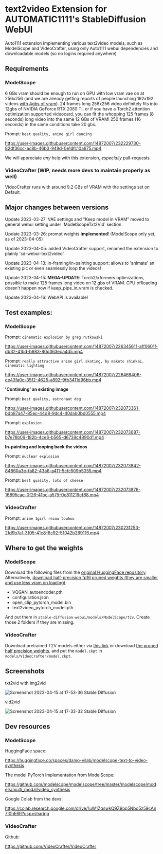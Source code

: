 # text2video Extension for AUTOMATIC1111's StableDiffusion WebUI

Auto1111 extension implementing various text2video models, such as ModelScope and VideoCrafter, using only Auto1111 webui dependencies and downloadable models (so no logins required anywhere)

## Requirements

### ModelScope

6 GBs vram should be enough to run on GPU with low vram vae on at 256x256 (and we are already getting reports of people launching 192x192 videos [with 4gbs of vram](https://github.com/deforum-art/sd-webui-modelscope-text2video/discussions/27)). 24 frames long 256x256 video definitely fits into 12gbs of NVIDIA GeForce RTX 2080 Ti, or if you have a Torch2 attention optimization supported videocard, you can fit the whopping 125 frames (8 seconds) long video into the same 12 GBs of VRAM! 250 frames (16 seconds) in the same conditions take 20 gbs.

Prompt: `best quality, anime girl dancing`

https://user-images.githubusercontent.com/14872007/232229730-82df36cc-ac8b-46b3-949d-0e1dfc10a975.mp4


We will appreciate *any* help with this extension, *especially* pull-requests.

### VideoCrafter (WIP, needs more devs to maintain properly as well)

VideoCrafter runs with around 9.2 GBs of VRAM with the settings set on Default.

## Major changes between versions

Update 2023-03-27: VAE settings and "Keep model in VRAM" moved to general webui setting under 'ModelScopeTxt2Vid' section. 

Update 2023-03-26: prompt weights **implemented**! (ModelScope only yet, as of 2023-04-05)

Update 2023-04-05: added VideoCrafter support, renamed the extension to plainly 'sd-webui-text2video'

Update 2023-04-13: in-framing/in-painting support: allows to 'animate' an existing pic or even seamlessly loop the videos! 

Update 2023-04-15: **MEGA-UPDATE**: Torch2/xformers optimizations, possible to make 125 frames long video on 12 gbs of VRAM. CPU offloading doesn't happen now if keep_pipe_in_vram is checked.

Update 2023-04-16: WebAPI is available!

## Test examples:

### ModelScope

Prompt: `cinematic explosion by greg rutkowski`

https://user-images.githubusercontent.com/14872007/226345611-a1f0601f-db32-41bd-b983-80d363eca4d5.mp4

Prompt: `really attractive anime girl skating, by makoto shinkai, cinematic lighting`

https://user-images.githubusercontent.com/14872007/226468406-ce43fa0c-35f2-4625-a892-9fb3411d96bb.mp4

**'Continuing' an existing image**

Prompt: `best quality, astronaut dog`

https://user-images.githubusercontent.com/14872007/232073361-bdb87a47-85ec-44d8-9dc4-40dab0bd0555.mp4

Prompt: `explosion`

https://user-images.githubusercontent.com/14872007/232073687-b7e78b06-182b-4ce6-b565-d6738c4890d1.mp4

**In-painting and looping back the videos**

Prompt: `nuclear explosion`

https://user-images.githubusercontent.com/14872007/232073842-84860a3e-fa82-43a6-a411-5cfc509b5355.mp4

Prompt: `best quality, lots of cheese`

https://user-images.githubusercontent.com/14872007/232073876-16895cae-0f26-41bc-a575-0c811219cf88.mp4

### VideoCrafter

Prompt: `anime 1girl reimu touhou`

https://user-images.githubusercontent.com/14872007/230231253-2fd9b7af-3f05-41c8-8c92-51042b269116.mp4

## Where to get the weights

### ModelScope

Download the following files from the [original HuggingFace repository](https://huggingface.co/damo-vilab/modelscope-damo-text-to-video-synthesis/tree/main). Alternatively, [download half-precision fp16 pruned weights (they are smaller and use less vram on loading)](https://huggingface.co/kabachuha/modelscope-damo-text2video-pruned-weights/tree/main):
- VQGAN_autoencoder.pth
- configuration.json
- open_clip_pytorch_model.bin
- text2video_pytorch_model.pth

And put them in `stable-diffusion-webui/models/ModelScope/t2v`. Create those 2 folders if they are missing. 

### VideoCrafter

Download pretrained T2V models either via [this link](https://drive.google.com/file/d/13ZZTXyAKM3x0tObRQOQWdtnrI2ARWYf_/view?usp=share_link) or download [the pruned half precision weights](https://huggingface.co/kabachuha/videocrafter-pruned-weights/tree/main), and put the `model.ckpt` in `models/VideoCrafter/model.ckpt`.

## Screenshots

txt2vid with img2vid

![Screenshot 2023-04-15 at 17-53-36 Stable Diffusion](https://user-images.githubusercontent.com/14872007/232232319-c3a443ee-1a8a-4504-a114-d9da2ae916c2.png)

vid2vid

![Screenshot 2023-04-15 at 17-33-32 Stable Diffusion](https://user-images.githubusercontent.com/14872007/232232338-a2aa4b78-35d0-4c9b-850b-15edc90c0c9f.png)

## Dev resources

### ModelScope

HuggingFace space:

https://huggingface.co/spaces/damo-vilab/modelscope-text-to-video-synthesis

The model PyTorch implementation from ModelScope:

https://github.com/modelscope/modelscope/tree/master/modelscope/models/multi_modal/video_synthesis

Google Colab from the devs:

https://colab.research.google.com/drive/1uW1ZqswkQ9Z9bp5Nbo5z59cAn7I0hE6R?usp=sharing

### VideoCrafter

Github:

https://github.com/VideoCrafter/VideoCrafter
